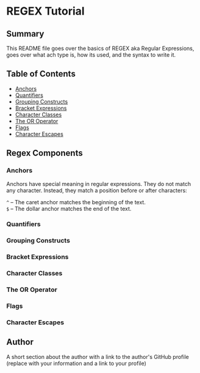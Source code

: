 # REGEX Tutorial

## Summary

This README file goes over the basics of REGEX aka Regular Expressions, goes over what ach type is, how its used, and the syntax to write it.

## Table of Contents

- [Anchors](#anchors)
- [Quantifiers](#quantifiers)
- [Grouping Constructs](#grouping-constructs)
- [Bracket Expressions](#bracket-expressions)
- [Character Classes](#character-classes)
- [The OR Operator](#the-or-operator)
- [Flags](#flags)
- [Character Escapes](#character-escapes)

## Regex Components

### Anchors

Anchors have special meaning in regular expressions. They do not match any character. Instead, they match a position before or after characters:

`^` – The caret anchor matches the beginning of the text.  
`$` – The dollar anchor matches the end of the text.

### Quantifiers

### Grouping Constructs

### Bracket Expressions

### Character Classes

### The OR Operator

### Flags

### Character Escapes

## Author

A short section about the author with a link to the author's GitHub profile (replace with your information and a link to your profile)
